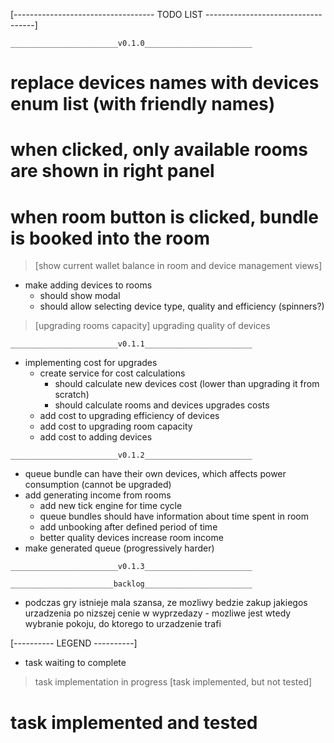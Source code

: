 [----------------------------------- TODO LIST -----------------------------------]

`________________________v0.1.0________________________`
 # replace devices names with devices enum list (with friendly names)
 # when clicked, only available rooms are shown in right panel
 # when room button is clicked, bundle is booked into the room
 > [show current wallet balance in room and device management views]
 - make adding devices to rooms
    - should show modal
    - should allow selecting device type, quality and efficiency (spinners?) 
 > [upgrading rooms capacity]
 > upgrading quality of devices

`________________________v0.1.1________________________`
 - implementing cost for upgrades
    - create service for cost calculations
        - should calculate new devices cost (lower than upgrading it from scratch)
        - should calculate rooms and devices upgrades costs
    - add cost to upgrading efficiency of devices
    - add cost to upgrading room capacity
    - add cost to adding devices

`________________________v0.1.2________________________`
 - queue bundle can have their own devices, which affects power consumption 
   (cannot be upgraded)
 - add generating income from rooms  
    - add new tick engine for time cycle
    - queue bundles should have information about time spent in room
    - add unbooking after defined period of time
    - better quality devices increase room income 
 - make generated queue (progressively harder)

`________________________v0.1.3________________________`


`_______________________backlog________________________`
 - podczas gry istnieje mala szansa, ze mozliwy bedzie zakup jakiegos urzadzenia po 
  nizszej cenie w wyprzedazy - mozliwe jest wtedy wybranie pokoju, do ktorego to urzadzenie trafi



[---------- LEGEND ----------]
 - task waiting to complete
 > task implementation in progress
 > [task implemented, but not tested]
 # task implemented and tested